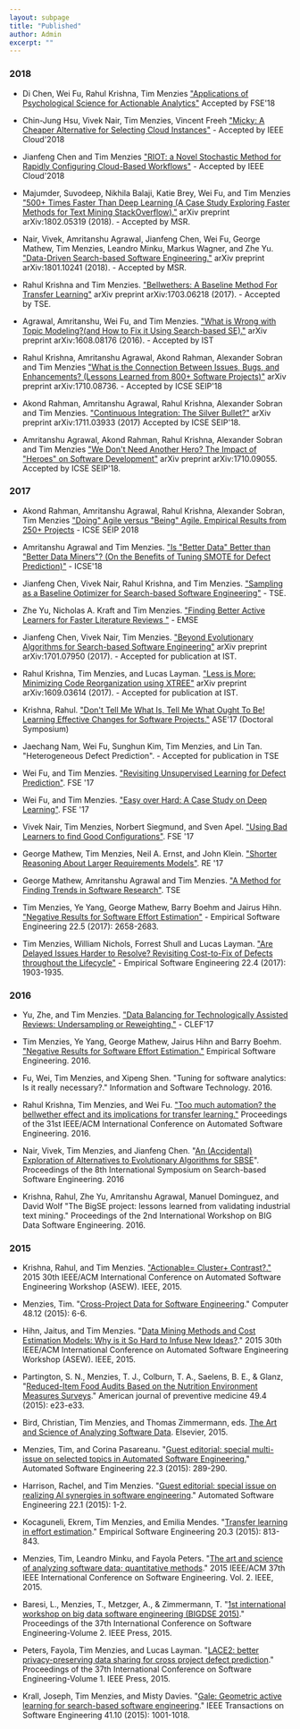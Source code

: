 ```yaml
---
layout: subpage
title: "Published"
author: Admin
excerpt: ""
---
```

### 2018

+ Di Chen, Wei Fu, Rahul Krishna, Tim Menzies ["Applications of Psychological Science for Actionable Analytics"](https://arxiv.org/abs/1803.05067) Accepted by FSE'18

+ Chin-Jung Hsu, Vivek Nair, Tim Menzies, Vincent Freeh ["Micky: A Cheaper Alternative for Selecting Cloud Instances"](https://arxiv.org/abs/1803.05587) - Accepted by IEEE Cloud'2018

+ Jianfeng Chen and Tim Menzies ["RIOT: a Novel Stochastic Method for Rapidly Configuring Cloud-Based Workflows"](https://arxiv.org/pdf/1708.08127.pdf) - Accepted by IEEE Cloud'2018

+ Majumder, Suvodeep, Nikhila Balaji, Katie Brey, Wei Fu, and Tim Menzies ["500+ Times Faster Than Deep Learning (A Case Study Exploring Faster Methods for Text Mining StackOverflow)."](https://arxiv.org/pdf/1802.05319.pdf) arXiv preprint arXiv:1802.05319 (2018). - Accepted by MSR.

+ Nair, Vivek, Amritanshu Agrawal, Jianfeng Chen, Wei Fu, George Mathew, Tim Menzies, Leandro Minku, Markus Wagner, and Zhe Yu. ["Data-Driven Search-based Software Engineering."](https://arxiv.org/pdf/1801.10241.pdf) arXiv preprint arXiv:1801.10241 (2018). - Accepted by MSR.

+ Rahul Krishna and Tim Menzies. ["Bellwethers: A Baseline Method For Transfer Learning"](https://arxiv.org/abs/1703.06218) arXiv preprint arXiv:1703.06218 (2017). - Accepted by TSE.

+ Agrawal, Amritanshu, Wei Fu, and Tim Menzies. ["What is Wrong with Topic Modeling?(and How to Fix it Using Search-based SE)."](https://arxiv.org/abs/1608.08176) arXiv preprint arXiv:1608.08176 (2016). - Accepted by IST

+ Rahul Krishna, Amritanshu Agrawal, Akond Rahman, Alexander Sobran and Tim Menzies ["What is the Connection Between Issues, Bugs, and Enhancements? (Lessons Learned from 800+ Software Projects)"](https://arxiv.org/pdf/1710.08736.pdf) arXiv preprint arXiv:1710.08736. - Accepted by ICSE SEIP'18

+ Akond Rahman, Amritanshu Agrawal, Rahul Krishna, Alexander Sobran and Tim Menzies. ["Continuous Integration: The Silver Bullet?"](https://arxiv.org/pdf/1711.03933.pdf) arXiv preprint arXiv:1711.03933 (2017) Accepted by ICSE SEIP'18.

+ Amritanshu Agrawal, Akond Rahman, Rahul Krishna, Alexander Sobran and Tim Menzies ["We Don't Need Another Hero? The Impact of "Heroes" on Software Development"](https://arxiv.org/pdf/1710.09055.pdf)  arXiv preprint arXiv:1710.09055. Accepted by ICSE SEIP'18.

### 2017

+ Akond Rahman, Amritanshu Agrawal, Rahul Krishna, Alexander Sobran, Tim Menzies ["Doing" Agile versus "Being" Agile. Empirical Results from 250+ Projects](https://arxiv.org/abs/1711.03933) - ICSE SEIP 2018

+ Amritanshu Agrawal and Tim Menzies. ["Is "Better Data" Better than "Better Data Miners"? (On the Benefits of Tuning SMOTE for Defect Prediction)"](https://arxiv.org/pdf/1705.03697.pdf) -  ICSE'18

+ Jianfeng Chen, Vivek Nair, Rahul Krishna, and Tim Menzies.  ["Sampling as a Baseline Optimizer for Search-based Software Engineering"](https://arxiv.org/abs/1608.07617) - TSE.

+ Zhe Yu, Nicholas A. Kraft and Tim Menzies. ["Finding Better Active Learners for Faster Literature Reviews
"](https://arxiv.org/pdf/1612.03224) -  EMSE

+ Jianfeng Chen, Vivek Nair, Tim Menzies. ["Beyond Evolutionary Algorithms for Search-based Software Engineering"](https://arxiv.org/pdf/1701.07950.pdf) arXiv preprint arXiv:1701.07950 (2017). - Accepted for publication at IST.

+ Rahul Krishna, Tim Menzies, and Lucas Layman. ["Less is More: Minimizing Code Reorganization using XTREE"](https://arxiv.org/abs/1609.03614) arXiv preprint arXiv:1609.03614 (2017). - Accepted for publication at IST.

+ Krishna, Rahul. ["Don't Tell Me What Is, Tell Me What Ought To Be! Learning Effective Changes for Software Projects."](https://arxiv.org/pdf/1708.04589.pdf) ASE'17 (Doctoral Symposium)

+ Jaechang Nam, Wei Fu, Sunghun Kim, Tim Menzies, and Lin Tan. "Heterogeneous Defect Prediction". - Accepted for publication in TSE

+ Wei Fu, and Tim Menzies. ["Revisiting Unsupervised Learning for Defect Prediction"](https://arxiv.org/pdf/1703.00132). FSE '17

+ Wei Fu, and Tim Menzies. ["Easy over Hard: A Case Study on Deep Learning"](https://arxiv.org/pdf/1703.00133). FSE '17

+ Vivek Nair, Tim Menzies,  Norbert Siegmund, and Sven Apel. ["Using Bad Learners to find Good Configurations"](https://arxiv.org/pdf/1702.05701). FSE '17

+ George Mathew, Tim Menzies, Neil A. Ernst, and John Klein. ["Shorter Reasoning About Larger Requirements Models"](https://arxiv.org/pdf/1702.05568.pdf). RE '17

+ George Mathew, Amritanshu Agrawal and Tim Menzies. ["A Method for Finding Trends in Software Research"](https://arxiv.org/pdf/1608.08100v6.pdf). TSE

+ Tim Menzies, Ye Yang, George Mathew, Barry Boehm and Jairus Hihn. ["Negative Results for Software Effort Estimation"](https://arxiv.org/pdf/1609.05563) - Empirical Software Engineering 22.5 (2017): 2658-2683.

+ Tim Menzies, William Nichols, Forrest Shull and Lucas Layman. ["Are Delayed Issues Harder to Resolve? Revisiting Cost-to-Fix of Defects throughout the Lifecycle"](https://arxiv.org/pdf/1609.04886) - Empirical Software Engineering 22.4 (2017): 1903-1935.


### 2016
+ Yu, Zhe, and Tim Menzies. ["Data Balancing for Technologically Assisted Reviews: Undersampling or Reweighting."](http://ceur-ws.org/Vol-1866/paper_120.pdf) - CLEF'17

+ Tim Menzies, Ye Yang, George Mathew, Jairus Hihn and  Barry Boehm. ["Negative Results for Software Effort Estimation."](http://arxiv.org/pdf/1609.05563.pdf) Empirical Software Engineering. 2016.

+ Fu, Wei, Tim Menzies, and Xipeng Shen. "Tuning for software analytics: Is it really necessary?." Information and Software Technology. 2016.

+ Rahul Krishna, Tim Menzies, and Wei Fu. ["Too much automation? the bellwether effect and its implications for transfer learning."](http://dl.acm.org/citation.cfm?id=2970339) Proceedings of the 31st IEEE/ACM International Conference on Automated Software Engineering. 2016.

+ Nair, Vivek, Tim Menzies, and Jianfeng Chen. "[An (Accidental) Exploration of Alternatives to Evolutionary Algorithms for SBSE](http://link.springer.com/chapter/10.1007/978-3-319-47106-8_7)". Proceedings of the 8th International Symposium on Search-based Software Engineering. 2016

+ Krishna, Rahul, Zhe Yu, Amritanshu Agrawal, Manuel Dominguez, and David Wolf "The BigSE project: lessons learned from validating industrial text mining." Proceedings of the 2nd International Workshop on BIG Data Software Engineering. 2016.

### 2015
+ Krishna, Rahul, and Tim Menzies. ["Actionable= Cluster+ Contrast?."](https://scholar.google.com/scholar_url?url=https://raw.githubusercontent.com/rahlk/rahlk.github.io/master/pdfs/15action.pdf&hl=en&sa=T&oi=gsb-gga&ct=res&cd=0&ei=XizYV6S5OI2XmAG_hJWgBw&scisig=AAGBfm3TkB515lgJujJgbLR7Npl4mOKTvg) 2015 30th IEEE/ACM International Conference on Automated Software Engineering Workshop (ASEW). IEEE, 2015.

+ Menzies, Tim. "[Cross-Project Data for Software Engineering](http://ieeexplore.ieee.org/document/7368014/)." Computer 48.12 (2015): 6-6.

+ Hihn, Jaitus, and Tim Menzies. "[Data Mining Methods and Cost Estimation Models: Why is it So Hard to Infuse New Ideas?](http://ieeexplore.ieee.org/document/7426628/)." 2015 30th IEEE/ACM International Conference on Automated Software Engineering Workshop (ASEW). IEEE, 2015.

+ Partington, S. N., Menzies, T. J., Colburn, T. A., Saelens, B. E., & Glanz, "[Reduced-Item Food Audits Based on the Nutrition Environment Measures Surveys](http://www.ncbi.nlm.nih.gov/pubmed/26208427)." American journal of preventive medicine 49.4 (2015): e23-e33.

+ Bird, Christian, Tim Menzies, and Thomas Zimmermann, eds. [The Art and Science of Analyzing Software Data](http://store.elsevier.com/The-Art-and-Science-of-Analyzing-Software-Data/isbn-9780124115194/). Elsevier, 2015.


+ Menzies, Tim, and Corina Pasareanu. "[Guest editorial: special multi-issue on selected topics in Automated Software Engineering.](http://link.springer.com/article/10.1007/s10515-015-0180-8)" Automated Software Engineering 22.3 (2015): 289-290.

+ Harrison, Rachel, and Tim Menzies. "[Guest editorial: special issue on realizing AI synergies in software engineering](http://link.springer.com/article/10.1007/s10515-014-0174-y)." Automated Software Engineering 22.1 (2015): 1-2.

+ Kocaguneli, Ekrem, Tim Menzies, and Emilia Mendes. "[Transfer learning in effort estimation](http://link.springer.com/article/10.1007/s10664-014-9300-5)." Empirical Software Engineering 20.3 (2015): 813-843.

+ Menzies, Tim, Leandro Minku, and Fayola Peters. "[The art and science of analyzing software data; quantitative methods](http://dl.acm.org/citation.cfm?id=2819229&dl=ACM&coll=DL&CFID=834208647&CFTOKEN=70884316)." 2015 IEEE/ACM 37th IEEE International Conference on Software Engineering. Vol. 2. IEEE, 2015.

+ Baresi, L., Menzies, T., Metzger, A., & Zimmermann, T. "[1st international workshop on big data software engineering (BIGDSE 2015)](http://dl.acm.org/citation.cfm?id=2819232&dl=ACM&coll=DL&CFID=834208647&CFTOKEN=70884316)." Proceedings of the 37th International Conference on Software Engineering-Volume 2. IEEE Press, 2015.

+ Peters, Fayola, Tim Menzies, and Lucas Layman. "[LACE2: better privacy-preserving data sharing for cross project defect prediction](http://ieeexplore.ieee.org/document/7194627/?reload=true&arnumber=7194627&filter%3DAND(p_IS_Number:7194545)%26pageNumber%3D4)." Proceedings of the 37th International Conference on Software Engineering-Volume 1. IEEE Press, 2015.

+ Krall, Joseph, Tim Menzies, and Misty Davies. "[Gale: Geometric active learning for search-based software engineering](https://www.computer.org/csdl/trans/ts/2015/10/07105950.pdf)." IEEE Transactions on Software Engineering 41.10 (2015): 1001-1018.
